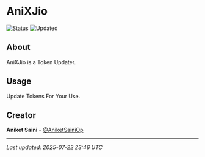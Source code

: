 # AniXJio

![Status](https://img.shields.io/badge/Status-Active-green)
![Updated](https://img.shields.io/badge/Updated-202507/22/250707/22/2522-blue)

## About

AniXJio is a Token Updater.
## Usage

Update Tokens For Your Use.

## Creator

**Aniket Saini** - [@AniketSainiOp](https://github.com/AniketSainiOp)

---

*Last updated: 2025-07-22 23:46 UTC*
